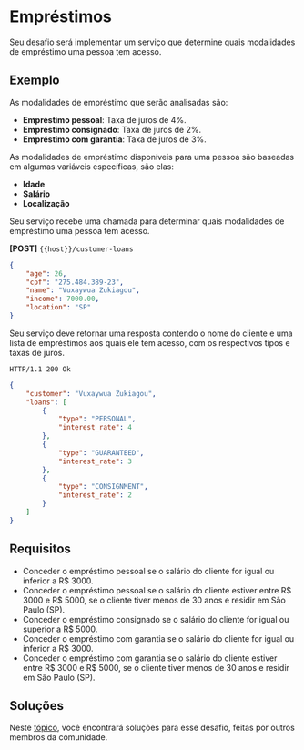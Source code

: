 # Empréstimos

Seu desafio será implementar um serviço que determine quais modalidades de empréstimo uma pessoa tem acesso.

## Exemplo

As modalidades de empréstimo que serão analisadas são:

- **Empréstimo pessoal**: Taxa de juros de 4%.
- **Empréstimo consignado**: Taxa de juros de 2%.
- **Empréstimo com garantia**: Taxa de juros de 3%.

As modalidades de empréstimo disponíveis para uma pessoa são baseadas em algumas variáveis específicas, são elas:

- **Idade**
- **Salário**
- **Localização**

Seu serviço recebe uma chamada para determinar quais modalidades de empréstimo uma pessoa tem acesso.

**[POST]** `{{host}}/customer-loans`

```json
{
    "age": 26,
    "cpf": "275.484.389-23",
    "name": "Vuxaywua Zukiagou",
    "income": 7000.00,
    "location": "SP"
}
```

Seu serviço deve retornar uma resposta contendo o nome do cliente e uma lista de empréstimos aos quais ele tem acesso,
com os respectivos tipos e taxas de juros.

```
HTTP/1.1 200 Ok
```

```json
{
    "customer": "Vuxaywua Zukiagou",
    "loans": [
        {
            "type": "PERSONAL",
            "interest_rate": 4
        },
        {
            "type": "GUARANTEED",
            "interest_rate": 3
        },
        {
            "type": "CONSIGNMENT",
            "interest_rate": 2
        }
    ]
}
```

## Requisitos

- Conceder o empréstimo pessoal se o salário do cliente for igual ou inferior a R$ 3000.
- Conceder o empréstimo pessoal se o salário do cliente estiver entre R$ 3000 e R$ 5000, se o cliente tiver menos de 30
  anos e residir em São Paulo (SP).
- Conceder o empréstimo consignado se o salário do cliente for igual ou superior a R$ 5000.
- Conceder o empréstimo com garantia se o salário do cliente for igual ou inferior a R$ 3000.
- Conceder o empréstimo com garantia se o salário do cliente estiver entre R$ 3000 e R$ 5000, se o cliente tiver
  menos de 30 anos e residir em São Paulo (SP).

## Soluções

Neste [tópico](SOLUTIONS.md), você encontrará soluções para esse desafio, feitas por outros membros da comunidade.

